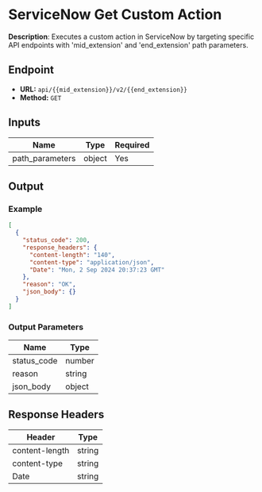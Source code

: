 # ServiceNow Get Custom Action

**Description**: Executes a custom action in ServiceNow by targeting specific API endpoints with 'mid_extension' and 'end_extension' path parameters.

## Endpoint

- **URL:** `api/{{mid_extension}}/v2/{{end_extension}}`
- **Method:** `GET`
## Inputs

| Name | Type | Required |
|------|------|----------|
| path_parameters | object | Yes |
## Output

### Example

```json
[
  {
    "status_code": 200,
    "response_headers": {
      "content-length": "140",
      "content-type": "application/json",
      "Date": "Mon, 2 Sep 2024 20:37:23 GMT"
    },
    "reason": "OK",
    "json_body": {}
  }
]
```
### Output Parameters

| Name | Type |
|------|------|
| status_code | number |
| reason | string |
| json_body | object |
## Response Headers

| Header | Type |
|--------|------|
| content-length | string |
| content-type | string |
| Date | string |